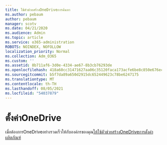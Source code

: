 ```yaml
---
title: ใช้ตัวช่วยสร้างOneDriveการค้นหา
ms.author: pebaum
author: pebaum
manager: scotv
ms.date: 04/21/2020
ms.audience: Admin
ms.topic: article
ms.service: o365-administration
ROBOTS: NOINDEX, NOFOLLOW
localization_priority: Normal
ms.collection: Adm_O365
ms.custom: ''
ms.assetid: 8b711af6-3d0e-4334-ae67-8b3cb76293de
ms.openlocfilehash: 418a60cc31471627aa06c35120faca173acfe6be8c850e676ec82fcf9c44673d
ms.sourcegitcommit: b5f7da89a650d2915dc652449623c78be6247175
ms.translationtype: MT
ms.contentlocale: th-TH
ms.lasthandoff: 08/05/2021
ms.locfileid: "54037879"
---
```

# <a name="set-up-onedrive"></a>ตั้งค่าOneDrive

เมื่อต้องการOneDriveอย่างรวดเร็วให้กับองค์กรของคุณ[ให้ใช้ตัวช่วยสร้างOneDriveการตั้งค่าผลิตภัณฑ์](https://portal.office.com/onboarding/odfbquickstartguide)
  

